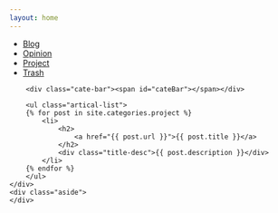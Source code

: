 ```yaml
---
layout: home
---
```


<div class="index-content project">
    <div class="section">
        <ul class="artical-cate">
			<li><a href="/"><span>Blog</span></a></li>
            <li ><a href="/opinion"><span>Opinion</span></a></li>
            <li class="on" ><a href="/project"><span>Project</span></a></li>
			<li ><a href="/trash"><span>Trash</span></a></li>	
        </ul>

        <div class="cate-bar"><span id="cateBar"></span></div>

        <ul class="artical-list">
        {% for post in site.categories.project %}
            <li>
                <h2>
                    <a href="{{ post.url }}">{{ post.title }}</a>
                </h2>
                <div class="title-desc">{{ post.description }}</div>
            </li>
        {% endfor %}
        </ul>
    </div>
    <div class="aside">
    </div>
</div>
